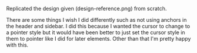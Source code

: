 Replicated the design given (design-reference.png) from scratch.

There are some things I wish I did differently such as not using anchors in the header and sidebar. I did this because I wanted the cursor to change to a pointer style but it would have been better to just set the cursor style in them to pointer like I did for later elements. Other than that I'm pretty happy with this.